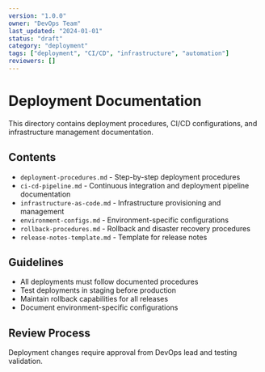 ```yaml
---
version: "1.0.0"
owner: "DevOps Team"
last_updated: "2024-01-01"
status: "draft"
category: "deployment"
tags: ["deployment", "CI/CD", "infrastructure", "automation"]
reviewers: []
---
```


# Deployment Documentation

This directory contains deployment procedures, CI/CD configurations, and infrastructure management documentation.


## Contents

- `deployment-procedures.md` - Step-by-step deployment procedures
- `ci-cd-pipeline.md` - Continuous integration and deployment pipeline documentation
- `infrastructure-as-code.md` - Infrastructure provisioning and management
- `environment-configs.md` - Environment-specific configurations
- `rollback-procedures.md` - Rollback and disaster recovery procedures
- `release-notes-template.md` - Template for release notes


## Guidelines

- All deployments must follow documented procedures
- Test deployments in staging before production
- Maintain rollback capabilities for all releases
- Document environment-specific configurations


## Review Process

Deployment changes require approval from DevOps lead and testing validation.
